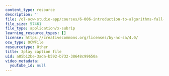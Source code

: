 ```yaml
---
content_type: resource
description: ''
file: /ol-ocw-studio-app/courses/6-006-introduction-to-algorithms-fall-2011/a85b12be3adab592b73238648c99650a_eCaXlAaN2uE.srt
file_size: 57461
file_type: application/x-subrip
learning_resource_types: []
license: https://creativecommons.org/licenses/by-nc-sa/4.0/
ocw_type: OCWFile
resourcetype: Other
title: 3play caption file
uid: a85b12be-3ada-b592-b732-38648c99650a
video_metadata:
  youtube_id: null
---
```

